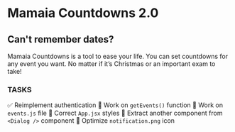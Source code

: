 # Mamaia Countdowns 2.0

## Can't remember dates?

Mamaia Countdowns is a tool to ease your life.
You can set countdowns for any event you want.
No matter if it’s Christmas or an important exam to take!

### TASKS

✅ Reimplement authentication
🔲 Work on `getEvents()` function
🔲 Work on `events.js` file
🔲 Correct `App.jsx` styles
🔲 Extract another component from `<Dialog />` component
🔲 Optimize `notification.png` icon
